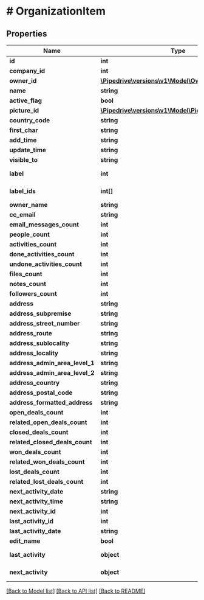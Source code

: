 # # OrganizationItem

## Properties

Name | Type | Description | Notes
------------ | ------------- | ------------- | -------------
**id** | **int** | The ID of the organization | [optional]
**company_id** | **int** | The ID of the company related to the organization | [optional]
**owner_id** | [**\Pipedrive\versions\v1\Model\Owner**](Owner.md) |  | [optional]
**name** | **string** | The name of the organization | [optional]
**active_flag** | **bool** | Whether the organization is active or not | [optional]
**picture_id** | [**\Pipedrive\versions\v1\Model\PictureDataWithValue**](PictureDataWithValue.md) |  | [optional]
**country_code** | **string** | The country code of the organization | [optional]
**first_char** | **string** | The first character of the organization name | [optional]
**add_time** | **string** | The creation date and time of the organization | [optional]
**update_time** | **string** | The last updated date and time of the organization | [optional]
**visible_to** | **string** | The visibility group ID of who can see the organization | [optional]
**label** | **int** | The label assigned to the organization. When the &#x60;label&#x60; field is updated, the &#x60;label_ids&#x60; field value will be overwritten by the &#x60;label&#x60; field value. | [optional]
**label_ids** | **int[]** | The IDs of labels assigned to the organization. When the &#x60;label_ids&#x60; field is updated, the &#x60;label&#x60; field value will be set to the first value of the &#x60;label_ids&#x60; field. | [optional]
**owner_name** | **string** | The name of the organization owner | [optional]
**cc_email** | **string** | The BCC email associated with the organization | [optional]
**email_messages_count** | **int** | The count of email messages related to the organization | [optional]
**people_count** | **int** | The count of persons related to the organization | [optional]
**activities_count** | **int** | The count of activities related to the organization | [optional]
**done_activities_count** | **int** | The count of done activities related to the organization | [optional]
**undone_activities_count** | **int** | The count of undone activities related to the organization | [optional]
**files_count** | **int** | The count of files related to the organization | [optional]
**notes_count** | **int** | The count of notes related to the organization | [optional]
**followers_count** | **int** | The count of followers related to the organization | [optional]
**address** | **string** | The full address of the organization | [optional]
**address_subpremise** | **string** | The sub-premise of the organization location | [optional]
**address_street_number** | **string** | The street number of the organization location | [optional]
**address_route** | **string** | The route of the organization location | [optional]
**address_sublocality** | **string** | The sub-locality of the organization location | [optional]
**address_locality** | **string** | The locality of the organization location | [optional]
**address_admin_area_level_1** | **string** | The level 1 admin area of the organization location | [optional]
**address_admin_area_level_2** | **string** | The level 2 admin area of the organization location | [optional]
**address_country** | **string** | The country of the organization location | [optional]
**address_postal_code** | **string** | The postal code of the organization location | [optional]
**address_formatted_address** | **string** | The formatted organization location | [optional]
**open_deals_count** | **int** | The count of open deals related with the item | [optional]
**related_open_deals_count** | **int** | The count of related open deals related with the item | [optional]
**closed_deals_count** | **int** | The count of closed deals related with the item | [optional]
**related_closed_deals_count** | **int** | The count of related closed deals related with the item | [optional]
**won_deals_count** | **int** | The count of won deals related with the item | [optional]
**related_won_deals_count** | **int** | The count of related won deals related with the item | [optional]
**lost_deals_count** | **int** | The count of lost deals related with the item | [optional]
**related_lost_deals_count** | **int** | The count of related lost deals related with the item | [optional]
**next_activity_date** | **string** | The date of the next activity associated with the deal | [optional]
**next_activity_time** | **string** | The time of the next activity associated with the deal | [optional]
**next_activity_id** | **int** | The ID of the next activity associated with the deal | [optional]
**last_activity_id** | **int** | The ID of the last activity associated with the deal | [optional]
**last_activity_date** | **string** | The date of the last activity associated with the deal | [optional]
**edit_name** | **bool** | If the company ID of the organization and company ID of the request is same or not | [optional]
**last_activity** | **object** | Please refer to response schema of &lt;a href&#x3D;\&quot;https://developers.pipedrive.com/docs/api/v1/Activities#getActivity\&quot;&gt;Activity&lt;/a&gt; | [optional]
**next_activity** | **object** | Please refer to response schema of &lt;a href&#x3D;\&quot;https://developers.pipedrive.com/docs/api/v1/Activities#getActivity\&quot;&gt;Activity&lt;/a&gt; | [optional]

[[Back to Model list]](../README.md#documentation-for-models) [[Back to API list]](../README.md#documentation-for-api-endpoints) [[Back to README]](../README.md)
